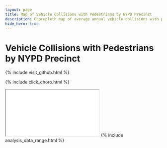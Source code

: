 ```yaml
---
layout: page
title: Map of Vehicle Collisions with Pedestrians by NYPD Precinct
description: Choropleth map of average annual vehicle collisions with pedestrians by New York Police Department (NYPD) precinct in New York City (NYC)
hide_hero: true
---
```

# Vehicle Collisions with Pedestrians by NYPD Precinct

{% include visit_github.html %}

{% include click_choro.html %}
<iframe src="precinct_pedestrian_map.html" title="Choropleth map of collisions with pedestrians by NYPD precinct"></iframe>
{% include analysis_data_range.html %}
